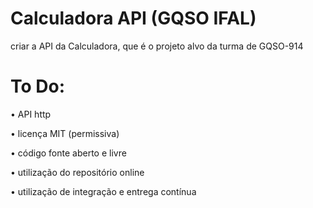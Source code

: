 # Calculadora API (GQSO IFAL)
criar a API da Calculadora, que é o projeto alvo da turma de GQSO-914

# To Do:

• API http

• licença MIT (permissiva)

• código fonte aberto e livre

• utilização do repositório online

• utilização de integração e entrega contínua

